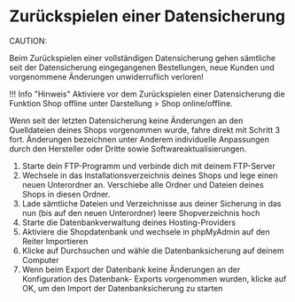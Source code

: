# Zurückspielen einer Datensicherung 

CAUTION:

Beim Zurückspielen einer vollständigen Datensicherung gehen sämtliche seit der Datensicherung eingegangenen Bestellungen, neue Kunden und vorgenommene Änderungen unwiderruflich verloren!

!!! Info "Hinweis"
	 Aktiviere vor dem Zurückspielen einer Datensicherung die Funktion Shop offline unter Darstellung \> Shop online/offline.

Wenn seit der letzten Datensicherung keine Änderungen an den Quelldateien deines Shops vorgenommen wurde, fahre direkt mit Schritt 3 fort. Änderungen bezeichnen unter Anderem individuelle Anpassungen durch den Hersteller oder Dritte sowie Softwareaktualisierungen.

1.  Starte dein FTP-Programm und verbinde dich mit deinem FTP-Server
2.  Wechsele in das Installationsverzeichnis deines Shops und lege einen neuen Unterordner an. Verschiebe alle Ordner und Dateien deines Shops in diesen Ordner.
3.  Lade sämtliche Dateien und Verzeichnisse aus deiner Sicherung in das nun \(bis auf den neuen Unterordner\) leere Shopverzeichnis hoch
4.  Starte die Datenbankverwaltung deines Hosting-Providers
5.  Aktiviere die Shopdatenbank und wechsele in phpMyAdmin auf den Reiter Importieren
6.  Klicke auf Durchsuchen und wähle die Datenbanksicherung auf deinem Computer
7.  Wenn beim Export der Datenbank keine Änderungen an der Konfiguration des Datenbank- Exports vorgenommen wurden, klicke auf OK, um den Import der Datenbanksicherung zu starten



